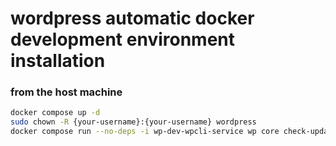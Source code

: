 # wordpress automatic docker development environment installation

### from the host machine
```bash
docker compose up -d
sudo chown -R {your-username}:{your-username} wordpress
docker compose run --no-deps -i wp-dev-wpcli-service wp core check-update --allow-root
```